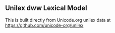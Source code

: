 Unilex dww Lexical Model
----------------------

This is built directly from Unicode.org unilex data at
https://github.com/unicode-org/unilex
